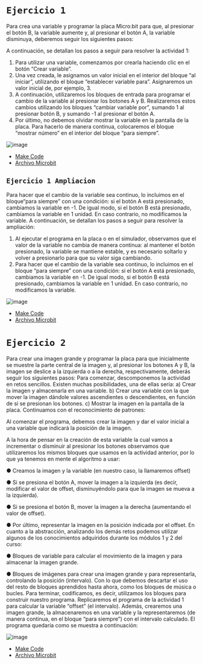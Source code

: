 # `Ejercicio 1`

Para crea una variable y programar la placa Micro:bit para que, al presionar el botón B, la variable aumente y, al presionar el botón A, la variable disminuya,
deberemos seguir los siguientes pasos:

A continuación, se detallan los pasos a seguir para resolver la actividad 1:

1. Para utilizar una variable, comenzamos por crearla haciendo clic en el botón “Crear variable”.
2. Una vez creada, le asignamos un valor inicial en el interior del bloque “al iniciar”, utilizando el bloque “establecer variable para”. Asignaremos un valor inicial de, por ejemplo, 3.
3. A continuación, utilizaremos los bloques de entrada para programar el
cambio de la variable al presionar los botones A y B. Realizaremos estos
cambios utilizando los bloques “cambiar variable por”, sumando 1 al
presionar botón B, y sumando -1 al presionar el botón A.
4. Por último, no debemos olvidar mostrar la variable en la pantalla de la placa. Para hacerlo de manera continua, colocaremos el bloque “mostrar número” en el interior del bloque “para siempre”.
 
![image](https://user-images.githubusercontent.com/114906861/206123329-64542d08-3b8b-4dea-b8e4-2f0cc1a12309.PNG)
- [Make Code](https://makecode.microbit.org/#editor)
- [Archivo Microbit](https://github.com/LarryWestbrook/Microbit/blob/main/microbit-proyecto%20(1).hex) 

## `Ejercicio 1 Ampliacion`

Para hacer que el cambio de la variable sea continuo, lo incluimos en el bloque“para siempre” con una condición: si el botón A está presionado, cambiamos la
variable en -1. De igual modo, si el botón B está presionado, cambiamos la variable
en 1 unidad. En caso contrario, no modificamos la variable.
A continuación, se detallan los pasos a seguir para resolver la ampliación:
1. Al ejecutar el programa en la placa o en el simulador, observamos que el
valor de la variable no cambia de manera continua: al mantener el botón
presionado, la variable se mantiene estable, y es necesario soltarlo y volver
a presionarlo para que su valor siga cambiando.
2. Para hacer que el cambio de la variable sea continuo, lo incluimos en el
bloque “para siempre” con una condición: si el botón A está presionado,
cambiamos la variable en -1. De igual modo, si el botón B está presionado,
cambiamos la variable en 1 unidad. En caso contrario, no modificamos la
variable.

![image](https://user-images.githubusercontent.com/114906861/206127137-8470607b-74b5-43db-ab4b-460b32f1b613.png)
- [Make Code](https://makecode.microbit.org/#editor)
- [Archivo Microbit](https://github.com/LarryWestbrook/Microbit/blob/main/microbit-proyecto%20(1).hex)

# `Ejercicio 2`

Para crear una imagen grande y programar la placa para que inicialmente se
muestre la parte central de la imagen y, al presionar los botones A y B, la imagen
se deslice a la izquierda o a la derecha, respectivamente, deberás seguir los
siguientes pasos:
Para comenzar, descomponemos la actividad en retos sencillos. Existen muchas
posibilidades, una de ellas sería:
a) Crear la imagen y almacenarla en una variable.
b) Crear una variable con la que mover la imagen dándole valores
ascendientes o descendientes, en función de si se presionan los
botones.
c) Mostrar la imagen en la pantalla de la placa.
Continuamos con el reconocimiento de patrones:

Al comenzar el programa, debemos crear la imagen y dar el valor inicial a
una variable que indicará la posición de la imagen.

A la hora de pensar en la creación de esta variable la cual vamos a
incrementar o disminuir al presionar los botones observamos que
utilizaremos los mismos bloques que usamos en la actividad anterior, por
lo que ya tenemos en mente el algoritmo a usar:

● Creamos la imagen y la variable (en nuestro caso, la llamaremos offset)

● Si se presiona el botón A, mover la imagen a la izquierda (es decir,
modificar el valor de offset, disminuyéndolo para que la imagen se mueva
a la izquierda).

● Si se presiona el botón B, mover la imagen a la derecha (aumentando el
valor de offset).

● Por último, representar la imagen en la posición indicada por el offset.
En cuanto a la abstracción, analizando los demás retos podemos utilizar algunos
de los conocimientos adquiridos durante los módulos 1 y 2 del curso:

● Bloques de variable para calcular el movimiento de la imagen y para
almacenar la imagen grande.

● Bloques de imágenes para crear una imagen grande y para representarla,
controlando la posición (intervalo).
Con lo que debemos descartar el uso del resto de bloques aprendidos hasta
ahora, como los bloques de música o bucles.
Para terminar, codificamos, es decir, utilizamos los bloques para construir
nuestro programa. Replicaremos el programa de la actividad 1 para calcular la
variable “offset” (el intervalo). Además, crearemos una imagen grande, la
almacenaremos en una variable y la representaremos (de manera continua, en el
bloque “para siempre”) con el intervalo calculado.
El programa quedaría como se muestra a continuación:

![image](https://user-images.githubusercontent.com/114906861/206131767-daacb75e-a465-49ff-90af-2331504afe79.png)
- [Make Code](https://makecode.microbit.org/#editor)
- [Archivo Microbit](https://github.com/LarryWestbrook/Microbit/blob/main/microbit-proyecto33.hex)
